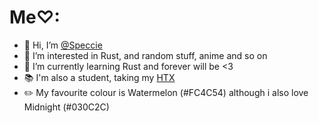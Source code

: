 # Me♡:
- 👋 Hi, I’m [@Speccie](https://speccie.carrd.co)
- 👀 I’m interested in Rust, and random stuff, anime and so on
- 🌱 I’m currently learning Rust and forever will be <3
- 📚 I'm also a student, taking my [HTX](https://en.wikipedia.org/wiki/Higher_Technical_Examination_Programme)
- ✏️ My favourite colour is Watermelon (#FC4C54) although i also love Midnight (#030C2C)

<!---
S3bTheGuy/S3bTheGuy is a ✨ special ✨ repository because its `README.md` (this file) appears on your GitHub profile.
You can click the Preview link to take a look at your changes.
--->
